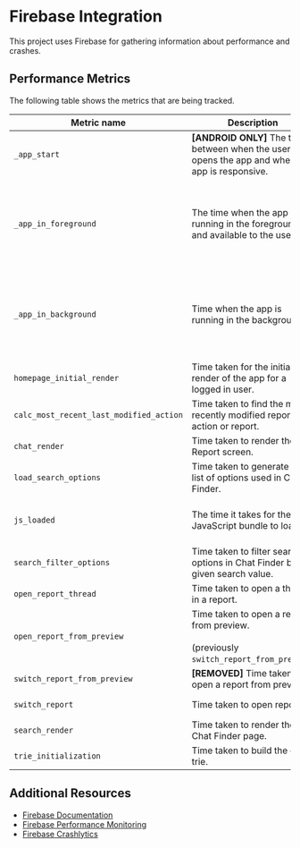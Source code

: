 # Firebase Integration

This project uses Firebase for gathering information about performance and crashes.

## Performance Metrics

The following table shows the metrics that are being tracked.

| Metric name | Description | Start time | End time |
|----------|----------|----------|----------|
| `_app_start`   | **[ANDROID ONLY]** The time between when the user opens the app and when the app is responsive.     | Starts when the app's `FirebasePerfProvider` `ContentProvider` completes its `onCreate` method.     | Stops when the first activity's `onResume()` method is called.     |
| `_app_in_foreground`    | The time when the app is running in the foreground and available to the user.     | **Android:** Starts when the first activity to reach the foreground has its `onResume()` method called. <br><br>**iOS:** Starts when the application receives the `UIApplicationDidBecomeActiveNotification` notification.   | **Android:** Stops when the last activity to leave the foreground has its `onStop()` method called. <br><br>**iOS:** Stops when it receives the `UIApplicationWillResignActiveNotification` notification.     |
| `_app_in_background`    | Time when the app is running in the background.     | **Android:** Starts when the last activity to leave the foreground has its `onStop()` method called. <br><br>**iOS:** Starts when the application receives the `UIApplicationWillResignActiveNotification` notification.   | **Android:** Stops when the first activity to reach the foreground has its `onResume()` method called. <br><br>**iOS:** Stops when it receives the `UIApplicationDidBecomeActiveNotification` notification.     |
| `homepage_initial_render`   | Time taken for the initial render of the app for a logged in user.     | Starts at the beginning of the initial render of the app.     | Stops at the end of the initial render process.     |
| `calc_most_recent_last_modified_action`    | Time taken to find the most recently modified report action or report.     | Starts when the app reconnects to **the** network     | Ends when the app reconnects to the network and the most recent report action or report is found.     |
| `chat_render`    | Time taken to render  the Report screen.     | Starts when the `ReportScreen` is being rendered for the first time.     | Stops once the `ReportScreen` component is mounted.     |
| `load_search_options`    | Time taken to generate the list of options used in Chat Finder.     | Starts when the `getSearchOptions` function is called.     | Stops when the list of available options is generated.     |
| `js_loaded`    | The time it takes for the JavaScript bundle to load. | **Android:** Starts in the `onCreate` method.<br><br>**iOS:** Starts in the AppDelegate's `didFinishLaunchingWithOptions` method.    | Stops at the first render of the app via native module on the JS side.     |
| `search_filter_options`    | Time taken to filter search options in Chat Finder by given search value.     | Starts when user types something in the Chat Finder search input.     | Stops when the list of filtered options is generated.     |
| `open_report_thread`   | Time taken to open a thread in a report.     | Starts when user presses Report Action Item.     | Stops when the `ReportActionsList` finishes laying out.     |
| `open_report_from_preview`   | Time taken to open a report from preview.<br><br>(previously `switch_report_from_preview`)    | Starts when the user presses the Report Preview.     | Stops when the `ReportActionsList` finishes laying out.     |
| `switch_report_from_preview`   | **[REMOVED]** Time taken to open a report from preview.      | Starts when the user presses the Report Preview.     | Stops when the `ReportActionsList` finishes laying out.     |
| `switch_report`    | Time taken to open report.     | Starts when the chat in the LHN is pressed.      | Stops when the `ReportActionsList` finishes laying out.     |
| `search_render`   | Time taken to render the Chat Finder page.     | Starts when the Chat Finder icon in LHN is pressed.     | Stops when the list of available options is rendered for the first time.     |
| `trie_initialization`   | Time taken to build the emoji trie.     | Starts when emoji trie begins to build.     | Stops when emoji trie building is complete.     |


## Additional Resources

- [Firebase Documentation](https://firebase.google.com/docs)
- [Firebase Performance Monitoring](https://firebase.google.com/docs/perf-mon)
- [Firebase Crashlytics](https://firebase.google.com/docs/crashlytics)